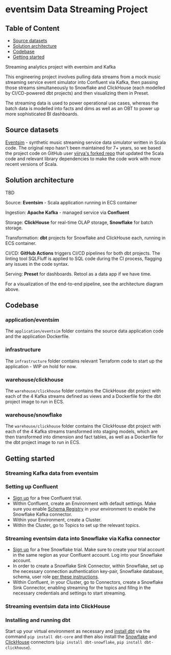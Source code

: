 # eventsim Data Streaming Project

## Table of Content 
- [Source datasets](#source-datasets)
- [Solution architecture](#solution-architecture)
- [Codebase](#codebase)
- [Getting started](#getting-started)

Streaming analytics project with eventsim and Kafka

This engineering project involves pulling data streams from a mock music streaming service event simulator into Confluent via Kafka, then passing those streams simultaneously to Snowflake and ClickHouse (each modelled by CI/CD-powered dbt projects) and then visualizing them in Preset.

The streaming data is used to power operational use cases, whereas the batch data is modelled into facts and dims as well as an OBT to power up more sophisticated BI dashboards. 

## Source datasets 


[Eventsim](https://github.com/Interana/eventsim) - synthetic music streaming service data simulator written in Scala code. The original repo hasn't been maintained for 7+ years, so we based the project code on GitHub user [viirya's forked repo](https://github.com/viirya/eventsim) that updated the Scala code and relevant library dependencies to make the code work with more recent versions of Scala.


## Solution architecture

TBD

Source: **Eventsim** - Scala application running in ECS container

Ingestion: **Apache Kafka** - managed service via **Confluent**

Storage: **ClickHouse** for real-time OLAP storage, **Snowflake** for batch storage.

Transformation: **dbt** projects for Snowflake and ClickHouse each, running in ECS container. 

CI/CD: **GitHub Actions** triggers CI/CD pipelines for both dbt projects. The linting tool SQLFluff is applied to SQL code during the CI process, flagging any issues in the code syntax. 

Serving: **Preset** for dashboards. Retool as a data app if we have time.

For a visualization of the end-to-end pipeline, see the architecture diagram above.


## Codebase

### application/eventsim

The `application/eventsim` folder contains the source data application code and the application Dockerfile.

### infrastructure

The `infrastructure` folder contains relevant Terraform code to start up the application - WIP on hold for now.

### warehouse/clickhouse

The `warehouse/clickhouse` folder contains the ClickHouse dbt project with each of the 4 Kafka streams defined as views and a Dockerfile for the dbt project image to run in ECS.

### warehouse/snowflake

The `warehouse/clickhouse` folder contains the ClickHouse dbt project with each of the 4 Kafka streams transformed into staging models, which are then transformed into dimension and fact tables, as well as a Dockerfile for the dbt project image to run in ECS.



## Getting started

### Streaming Kafka data from eventsim

### Setting up Confluent

- [Sign up](https://confluent.cloud/signup) for a free Confluent trial. 
- Within Confluent, create an Environment with default settings. Make sure you enable [Schema Registry](https://docs.confluent.io/cloud/current/get-started/schema-registry.html#quick-start-for-schema-management-on-ccloud) in your environment to enable the Snowflake Kafka connector.
- Within your Environment, create a Cluster.
- Within the Cluster, go to Topics to set up the relevant topics.

### Streaming eventsim data into Snowflake via Kafka connector

- [Sign up](https://signup.snowflake.com/) for a free Snowflake trial. Make sure to create your trial account in the same region as your Confluent account.  Log into your Snowflake account. 
- In order to create a Snowflake Sink Connector, within Snowflake, set up the necessary connection authentication key-pair, Snowflake database, schema, user role [per these instructions](https://docs.confluent.io/cloud/current/connectors/cc-snowflake-sink.html).
- Within Confluent, in your Cluster, go to Connectors, create a Snowflake Sink Connector, enabling streaming for the topics and fillng in the necessary credentials and settings to start streaming.

### Streaming eventsim data into ClickHouse

### Installing and running dbt

Start up your virtual environment as necessary and [install dbt](https://docs.getdbt.com/docs/get-started/installation) via the command `pip install dbt-core` and then also install the [Snowflake](https://docs.getdbt.com/reference/warehouse-setups/snowflake-setup) and [ClickHouse](https://docs.getdbt.com/reference/warehouse-setups/clickhouse-setup) connectors (`pip install dbt-snowflake`, `pip install dbt-clickhouse`). 

